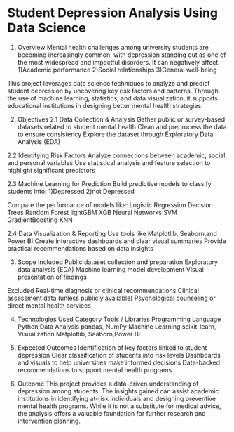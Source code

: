 # Student Depression Analysis Using Data Science
1.  Overview
Mental health challenges among university students are becoming increasingly common, with depression standing out as one of the most widespread and impactful disorders. It can negatively affect:
1)Academic performance
2)Social relationships
3)General well-being

This project leverages data science techniques to analyze and predict student depression by uncovering key risk factors and patterns. Through the use of machine learning, statistics, and data visualization, it supports educational institutions in designing better mental health strategies.

2.  Objectives
2.1 Data Collection & Analysis
Gather public or survey-based datasets related to student mental health
Clean and preprocess the data to ensure consistency
Explore the dataset through Exploratory Data Analysis (EDA)

2.2 Identifying Risk Factors
Analyze connections between academic, social, and personal variables
Use statistical analysis and feature selection to highlight significant predictors

2.3 Machine Learning for Prediction
Build predictive models to classify students into:
1)Depressed 
2)not Depressed

Compare the performance of models like:
Logistic Regression
Decision Trees
Random Forest
lightGBM
XGB
Neural Networks
SVM
GradientBoosting
KNN

2.4 Data Visualization & Reporting
Use tools like Matplotlib, Seaborn,and Power BI
Create interactive dashboards and clear visual summaries
Provide practical recommendations based on data insights

3.  Scope
 Included
Public dataset collection and preparation
Exploratory data analysis (EDA)
Machine learning model development
Visual presentation of findings

 Excluded
Real-time diagnosis or clinical recommendations
Clinical assessment data (unless publicly available)
Psychological counseling or direct mental health services

4.  Technologies Used
Category	Tools / Libraries
Programming Language	Python
Data Analysis	pandas, NumPy
Machine Learning	scikit-learn, 
Visualization	Matplotlib, Seaborn,Power BI

5.  Expected Outcomes
Identification of key factors linked to student depression
Clear classification of students into risk levels
Dashboards and visuals to help universities make informed decisions
Data-backed recommendations to support mental health programs

6. Outcome
This project provides a data-driven understanding of depression among students. The insights gained can assist academic institutions in identifying at-risk individuals and designing preventive mental health programs. While it is not a substitute for medical advice, the analysis offers a valuable foundation for further research and intervention planning.
